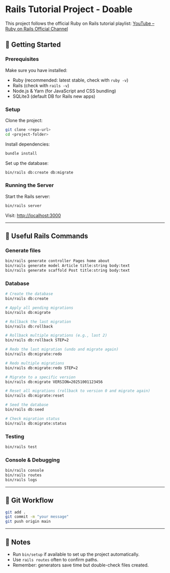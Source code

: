 # Rails Tutorial Project - Doable

This project follows the official Ruby on Rails tutorial playlist:
[YouTube – Ruby on Rails Official Channel](https://www.youtube.com/watch?v=oEDkhfsFMTg&list=PLHFP2OPUpCeZcPutT9yn4-e0bMmrn5Gd1)

## 🚀 Getting Started

### Prerequisites

Make sure you have installed:

- Ruby (recommended: latest stable, check with `ruby -v`)
- Rails (check with `rails -v`)
- Node.js & Yarn (for JavaScript and CSS bundling)
- SQLite3 (default DB for Rails new apps)

### Setup

Clone the project:

```bash
git clone <repo-url>
cd <project-folder>
```

Install dependencies:

```bash
bundle install
```

Set up the database:

```bash
bin/rails db:create db:migrate
```

### Running the Server

Start the Rails server:

```bash
bin/rails server
```

Visit: [http://localhost:3000](http://localhost:3000)

---

## 📂 Useful Rails Commands

### Generate files

```bash
bin/rails generate controller Pages home about
bin/rails generate model Article title:string body:text
bin/rails generate scaffold Post title:string body:text
```

### Database

```bash
# Create the database
bin/rails db:create

# Apply all pending migrations
bin/rails db:migrate

# Rollback the last migration
bin/rails db:rollback

# Rollback multiple migrations (e.g., last 2)
bin/rails db:rollback STEP=2

# Redo the last migration (undo and migrate again)
bin/rails db:migrate:redo

# Redo multiple migrations
bin/rails db:migrate:redo STEP=2

# Migrate to a specific version
bin/rails db:migrate VERSION=20251001123456

# Reset all migrations (rollback to version 0 and migrate again)
bin/rails db:migrate:reset

# Seed the database
bin/rails db:seed

# Check migration status
bin/rails db:migrate:status
```

### Testing

```bash
bin/rails test
```

### Console & Debugging

```bash
bin/rails console
bin/rails routes
bin/rails logs
```

---

## 🔄 Git Workflow

```bash
git add .
git commit -m "your message"
git push origin main
```

---

## 📖 Notes

- Run `bin/setup` if available to set up the project automatically.
- Use `rails routes` often to confirm paths.
- Remember: generators save time but double-check files created.
